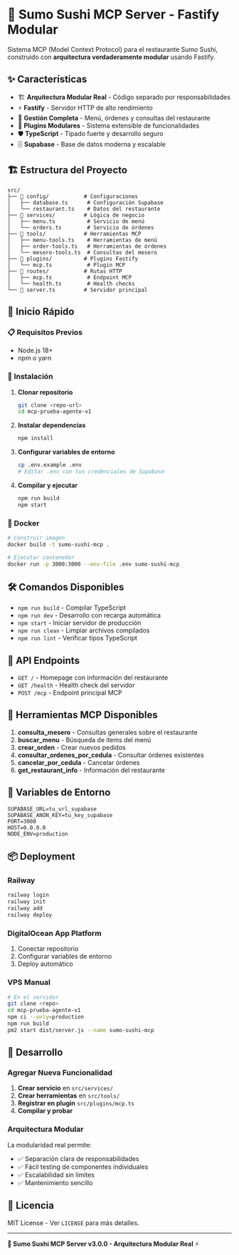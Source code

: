 # 🚀 Sumo Sushi MCP Server - Fastify Modular

Sistema MCP (Model Context Protocol) para el restaurante Sumo Sushi, construido con **arquitectura verdaderamente modular** usando Fastify.

## ✨ Características

- 🏗️ **Arquitectura Modular Real** - Código separado por responsabilidades
- ⚡ **Fastify** - Servidor HTTP de alto rendimiento
- 🍣 **Gestión Completa** - Menú, órdenes y consultas del restaurante
- 🔌 **Plugins Modulares** - Sistema extensible de funcionalidades
- 🛡️ **TypeScript** - Tipado fuerte y desarrollo seguro
- 🗄️ **Supabase** - Base de datos moderna y escalable

## 🏗️ Estructura del Proyecto

```
src/
├── 📁 config/           # Configuraciones
│   ├── database.ts      # Configuración Supabase
│   └── restaurant.ts    # Datos del restaurante
├── 📁 services/         # Lógica de negocio
│   ├── menu.ts          # Servicio de menú
│   └── orders.ts        # Servicio de órdenes
├── 📁 tools/            # Herramientas MCP
│   ├── menu-tools.ts    # Herramientas de menú
│   ├── order-tools.ts   # Herramientas de órdenes
│   └── mesero-tools.ts  # Consultas del mesero
├── 📁 plugins/          # Plugins Fastify
│   └── mcp.ts           # Plugin MCP
├── 📁 routes/           # Rutas HTTP
│   ├── mcp.ts           # Endpoint MCP
│   └── health.ts        # Health checks
└── 🚀 server.ts         # Servidor principal
```

## 🚀 Inicio Rápido

### 📋 Requisitos Previos

- Node.js 18+ 
- npm o yarn

### 🔧 Instalación

1. **Clonar repositorio**
   ```bash
   git clone <repo-url>
   cd mcp-prueba-agente-v1
   ```

2. **Instalar dependencias**
   ```bash
   npm install
   ```

3. **Configurar variables de entorno**
   ```bash
   cp .env.example .env
   # Editar .env con tus credenciales de Supabase
   ```

4. **Compilar y ejecutar**
   ```bash
   npm run build
   npm start
   ```

### 🐳 Docker

```bash
# Construir imagen
docker build -t sumo-sushi-mcp .

# Ejecutar contenedor
docker run -p 3000:3000 --env-file .env sumo-sushi-mcp
```

## 🛠️ Comandos Disponibles

- `npm run build` - Compilar TypeScript
- `npm run dev` - Desarrollo con recarga automática 
- `npm start` - Iniciar servidor de producción
- `npm run clean` - Limpiar archivos compilados
- `npm run lint` - Verificar tipos TypeScript

## 📡 API Endpoints

- `GET /` - Homepage con información del restaurante
- `GET /health` - Health check del servidor
- `POST /mcp` - Endpoint principal MCP

## 🍣 Herramientas MCP Disponibles

1. **consulta_mesero** - Consultas generales sobre el restaurante
2. **buscar_menu** - Búsqueda de items del menú
3. **crear_orden** - Crear nuevos pedidos
4. **consultar_ordenes_por_cedula** - Consultar órdenes existentes
5. **cancelar_por_cedula** - Cancelar órdenes
6. **get_restaurant_info** - Información del restaurante

## 🔧 Variables de Entorno

```env
SUPABASE_URL=tu_url_supabase
SUPABASE_ANON_KEY=tu_key_supabase
PORT=3000
HOST=0.0.0.0
NODE_ENV=production
```

## 📦 Deployment

### Railway
```bash
railway login
railway init
railway add
railway deploy
```

### DigitalOcean App Platform
1. Conectar repositorio
2. Configurar variables de entorno
3. Deploy automático

### VPS Manual
```bash
# En el servidor
git clone <repo>
cd mcp-prueba-agente-v1
npm ci --only=production
npm run build
pm2 start dist/server.js --name sumo-sushi-mcp
```

## 🔄 Desarrollo

### Agregar Nueva Funcionalidad

1. **Crear servicio** en `src/services/`
2. **Crear herramientas** en `src/tools/`  
3. **Registrar en plugin** `src/plugins/mcp.ts`
4. **Compilar y probar**

### Arquitectura Modular

La modularidad real permite:
- ✅ Separación clara de responsabilidades
- ✅ Fácil testing de componentes individuales
- ✅ Escalabilidad sin límites
- ✅ Mantenimiento sencillo

## 📄 Licencia

MIT License - Ver `LICENSE` para más detalles.

---

**🍣 Sumo Sushi MCP Server v3.0.0 - Arquitectura Modular Real** ⚡
